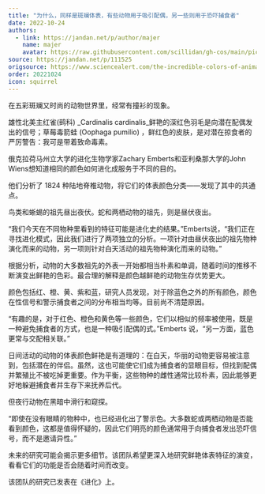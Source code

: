 ```yaml
---
title: "为什么，同样是斑斓体表，有些动物用于吸引配偶，另一些则用于恐吓捕食者"
date: 2022-10-24
authors:
  - link: https://jandan.net/p/author/majer
    name: majer
    avatar: https://raw.githubusercontent.com/scillidan/gh-cos/main/picture-of-hakashmyr-grey.png
source: https://jandan.net/p/111525
origsource: https://www.sciencealert.com/the-incredible-colors-of-animals-mean-different-things-but-we-just-found-a-pattern
order: 20221024
icon: squirrel
---
```


在五彩斑斓又时尚的动物世界里，经常有撞衫的现象。

雄性北美主红雀(鹀科) _Cardinalis cardinalis_鲜艳的深红色羽毛是向潜在配偶发出的信号；草莓毒箭蛙 (Oophaga pumilio) ，鲜红色的皮肤，是对潜在掠食者的严厉警告：我可是带着致命毒素。

俄克拉荷马州立大学的进化生物学家Zachary Emberts和亚利桑那大学的John Wiens想知道相同的颜色如何进化成服务于不同的目的。

他们分析了 1824 种陆地脊椎动物，将它们的体表颜色分类——发现了其中的共通点。

鸟类和蜥蜴的祖先昼出夜伏。蛇和两栖动物的祖先，则是昼伏夜出。

“我们今天在不同物种里看到的特征可能是进化史的结果。”Emberts说，“我们正在寻找进化模式，因此我们进行了两项独立的分析。一项针对由昼伏夜出的祖先物种演化而来的动物，另一项则针对白天活动的祖先物种演化而来的动物。”

根据分析，动物的大多数祖先的外表一开始都相当朴素和单调，随着时间的推移不断演变出鲜艳的色彩。最合理的解释是颜色越鲜艳的动物生存优势更大。

颜色包括红、橙、黄、紫和蓝，研究人员发现，对于除蓝色之外的所有颜色，颜色在性信号和警示捕食者之间的分布相当均等。目前尚不清楚原因。

“有趣的是，对于红色、橙色和黄色等一些颜色，它们以相似的频率被使用，既是一种避免捕食者的方式，也是一种吸引配偶的式。”Emberts 说，“另一方面，蓝色更常与交配相关联。”

日间活动的动物的体表颜色鲜艳是有道理的：在白天，华丽的动物更容易被注意到，包括潜在的伴侣。虽然，这也可能使它们成为捕食者的显眼目标，但找到配偶并繁殖比不被吃掉更重要。作为平衡，这些物种的雌性通常比较朴素，因此能够更好地躲避捕食者并生存下来抚养后代。

但夜行动物在黑暗中滑行和窥探。

“即使在没有眼睛的物种中，也已经进化出了警示色。大多数蛇或两栖动物是否能看到颜色，这都是值得怀疑的，因此它们明亮的颜色通常用于向捕食者发出恐吓信号，而不是邀请异性。”

未来的研究可能会揭示更多细节。该团队希望更深入地研究鲜艳体表特征的演变，看看它们的功能是否会随着时间而改变。

该团队的研究已发表在《进化》上。